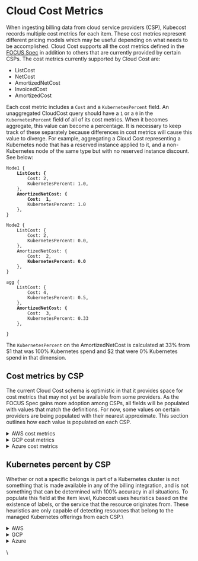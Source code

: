 # Cloud Cost Metrics

When ingesting billing data from cloud service providers (CSP), Kubecost records multiple cost metrics for each item. These cost metrics represent different pricing models which may be useful depending on what needs to be accomplished. Cloud Cost supports all the cost metrics defined in the [FOCUS Spec](https://github.com/finopsfoundation/finops-open-cost-usage-spec/blob/main/specification\_sheet\_import.md) in addition to others that are currently provided by certain CSPs. The cost metrics currently supported by Cloud Cost are:

* ListCost
* NetCost
* AmortizedNetCost
* InvoicedCost
* AmortizedCost

Each cost metric includes a `Cost` and a `KubernetesPercent` field. An unaggregated CloudCost query should have a `1` or a `0` in the `KubernetesPercent` field of all of its cost metrics. When it becomes aggregate, this value can become a percentage. It is necessary to keep track of these separately because differences in cost metrics will cause this value to diverge. For example, aggregating a Cloud Cost representing a Kubernetes node that has a reserved instance applied to it, and a non-Kubernetes node of the same type but with no reserved instance discount. See below:

<pre><code>Node1 {
<strong>    ListCost: {
</strong>        Cost: 2,
        KubernetesPercent: 1.0,
    },
<strong>    AmortizedNetCost: {
</strong><strong>        Cost:  1,
</strong>        KubernetesPercent: 1.0
    },
}

Node2 {
    ListCost: {
        Cost: 2,
        KubernetesPercent: 0.0,
    },
    AmortizedNetCost: {
        Cost:  2,
<strong>        KubernetesPercent: 0.0
</strong>    },
}

agg {
    ListCost: {
        Cost: 4,
        KubernetesPercent: 0.5,
    },
<strong>    AmortizedNetCost: {
</strong>        Cost:  3,
        KubernetesPercent: 0.33
    },

}
</code></pre>

The `KubernetesPercent` on the AmortizedNetCost is calculated at 33% from $1 that was 100% Kubernetes spend and $2 that were 0% Kubernetes spend in that dimension.

## Cost metrics by CSP

The current Cloud Cost schema is optimistic in that it provides space for cost metrics that may not yet be available from some providers. As the FOCUS Spec gains more adoption among CSPs, all fields will be populated with values that match the definitions. For now, some values on certain providers are being populated with their nearest approximate. This section outlines how each value is populated on each CSP.

<details>

<summary>AWS cost metrics</summary>

Of all billing exports and APIs, the Cost and Usage Report (CUR) has the most robust set of cost metrics, and currently has the best support. Depending on what kind of discounts or resources a user has, the schema changes, therefore many of these columns are populated dynamically to support all users. In particular, any `_net_` column will only be available if the user has a discount that causes it to exist. Additionall yKubecost currently only considesr line items that have a `line_item_line_item_type` of `Usage`, `DiscountUsage`, `SavingsPlanCoveredUsage`, `EdpDiscount`, or `PrivateRateDiscount`. More information on the columns and their definitions can be found in AWS' [Line item details](https://docs.aws.amazon.com/cur/latest/userguide/Lineitem-columns.html).

#### List Cost

To populate list price, Kubecost uses `pricing_public_on_demand_cost`.

#### Net Cost

Kubecost uses `line_item_net_unblended_cost` if available. If not, Kubecost uses `line_item_unblended_cost.`

#### Amortized Net Cost

If `_net_` is not available, Kubecost uses Amortized Cost

If `line_item_line_item_type` is `DiscountUsage`, Kubecost uses `reservation_net_effective_cost`.

If `line_item_line_item_type` is `SavingsPlanCoveredUsage`, Kubecost uses `savings_plan_net_savings_plan_effective_cost`.

Default to `line_item_net_unblended_cost`.

#### Invoiced Cost

Kubecost uses Net Cost.

#### Amortized Cost

If `line_item_line_item_type` is `DiscountUsage`, Kubecost uses `reservation_effective_cost`.

If `line_item_line_item_type` is `SavingsPlanCoveredUsage`, Kubecost uses `savings_plan_savings_plan_effective_cost`.

Default to `line_item_unblended_cost`.

</details>

<details>

<summary>GCP cost metrics</summary>

Cloud Cost uses a detailed billing export accessed via BigQuery to interface with GCP. This export provides Kubecost with a Cost column with a float value in addition to an array of credit objects per item.  These credits are various discounts applied to the item being referenced.

More details about the export can be found in GCP's [Structure of Detailed data export](https://cloud.google.com/billing/docs/how-to/export-data-bigquery-tables/detailed-usage).

#### List Cost

The Cost column for the line item.

#### Net Cost

The Cost column plus the sum of all credit amounts.

#### Amortized Net Cost

Kubecost uses Net Cost.

#### Invoiced Cost

Kubecost uses Net Cost.

#### Amortized Cost

Kubecost uses Net Cost.

</details>

<details>

<summary>Azure cost metrics</summary>

The Azure billing export can be set to amortized or not amortized during creation. Depending on this, either the Net Cost Metric or Amortized Net Cost metric will be accurate. Additionally the Azure export has multiple schema depending on when it was created and what kind of account the user has. There are also localized versions of the headers.

#### List Cost

Kubecost uses`paygcostinbillingcurrency` if available, otherwise Kubecost uses Net Cost

#### Net Cost

Kubecost uses `costinbillingcurrency`. If not available, Kubecost uses `costinbillingcurrency`, and if that isn't available, Kubecost uses `cost`.

#### Amortized Net Cost

Kubecost uses Net Cost.

#### Invoiced Cost

Kubecost uses Net Cost.

#### Amortized Cost

Kubecost uses Net Cost.

</details>

## Kubernetes percent by CSP

Whether or not a specific belongs is part of a Kubernetes cluster is not something that is made available in any of the billing integration, and is not something that can be determined with 100% accuracy in all situations. To populate this field at the item level, Kubecost uses heuristics based on the existence of labels, or the service that the resource originates from. These heuristics are only capable of detecting resources that belong to the managed Kubernetes offerings from each CSP.\


<details>

<summary>AWS</summary>

The CUR only has labels that have been enabled for it, each as its own individual column rather than in a JSON object of key value pairs. Because of this, the efficacy of this heuristic is limited by the labels that it targets being enabled.

If `line_item_product_code` is `AmazonEKS`, or one of the following label keys is present:

* `resource_tags_aws_eks_cluster_name`
* `resource_tags_user_eks_cluster_name`
* `resource_tags_user_alpha_eksctl_io_cluster_name`
* `resource_tags_user_kubernetes_io_service_name`
* `resource_tags_user_kubernetes_io_created_for_pvc_name`
* `resource_tags_user_kubernetes_io_created_for_pv_name`

</details>

<details>

<summary>GCP</summary>

The billing report has a Tags column which contains a Record of key values pairs. Kubecost checks for the presence of the following keys which may not have associated value:

* `goog-gke-volume`
* `goog-gke-node`
* `goog-k8s-cluster-name`\


</details>

<details>

<summary>Azure</summary>

The billing export has a tags column with a JSON string of key values pairs. Kubecost checks for the presence of keys with the following prefixes:

* `aks-managed`
* `kubernetes.io-created`
* `k8s-azure-created`\


</details>

\
